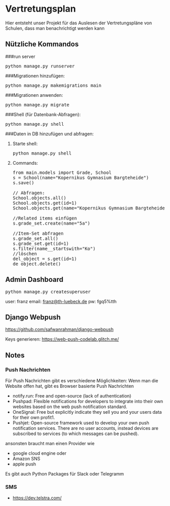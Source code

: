 # Vertretungsplan

Hier entsteht unser Projekt für das Auslesen der Vertretungspläne von Schulen, dass man benachrichtigt werden kann

## Nützliche Kommandos

###run server
<pre>python manage.py runserver</pre>

###Migrationen hinzufügen:
<pre>python manage.py makemigrations main</pre>

###Migrationen anwenden:
<pre>python manage.py migrate</pre>

###Shell (für Datenbank-Abfragen):
<pre>python manage.py shell</pre>

###Daten in DB hinzufügen und abfragen:

1) Starte shell: <pre>python manage.py shell</pre>
2) Commands:
    <pre>from main.models import Grade, School
   s = School(name="Kopernikus Gymnasium Bargteheide")
   s.save()
   
   // Abfragen:
   School.objects.all()
   School.objects.get(id=1)
   School.objects.get(name="Kopernikus Gymnasium Bargteheide")
   
   //Related items einfügen
   s.grade_set.create(name="5a")
   
   //Item-Set abfragen
   s.grade_set.all()
   s.grade_set.get(id=1)
   s.filter(name__startswith="Ko")
   //löschen
   del_object = s.get(id=1)
   de_object.delete()
</pre>



## Admin Dashboard
<pre>python manage.py createsuperuser</pre>
user: franz
email: franz@th-luebeck.de
pw: fgq5%tth

## Django Webpush

https://github.com/safwanrahman/django-webpush

Keys generieren: https://web-push-codelab.glitch.me/


## Notes

### Push Nachrichten 
Für Push Nachrichten gibt es verschiedene Möglichkeiten:
Wenn man die Website offen hat, gibt es Browser basierte Push Nachrichten
- notify.run: Free and open-source (lack of authentication) 
- Pushpad: Flexible notifications for developers to integrate into their own websites based on the web push notification standard.
- OneSignal: Free but explicitly indicate they sell you and your users data for their own profit1.
- Pushjet: Open-source framework used to develop your own push notification services. There are no user accounts, instead devices are subscribed to services (to which messages can be pushed).

ansonsten braucht man einen Provider wie 
- google cloud engine oder 
- Amazon SNS
- apple push

Es gibt auch Python Packages für Slack oder Telegramm

### SMS

- https://dev.telstra.com/